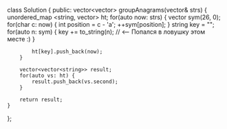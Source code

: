 class Solution {
public:
    vector<vector<string>> groupAnagrams(vector<string>& strs) {
        unordered_map <string, vector<string>> ht;
        for(auto now: strs) {
            vector<int> sym(26, 0);
            for(char c: now) {
                int position = c - 'a';
                ++sym[position];
            }
            string key = "";
            for(auto n: sym) {
                key += to_string(n); // <-- Попался в ловушку этом месте :)
            }
            
            ht[key].push_back(now);
        }
        
        vector<vector<string>> result;
        for(auto vs: ht) {
            result.push_back(vs.second);
        }
        
        return result;
    }
};